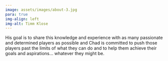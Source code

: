 ```yaml
---
image: assets/images/about-3.jpg
para: true
img-align: left
img-alt: Timm Klose
---
```


His goal is to share this knowledge and experience with as many passionate and determined players as possible and Chad is committed to push those players past the limits of what they can do and to help them achieve their goals and aspirations… whatever they might be.
